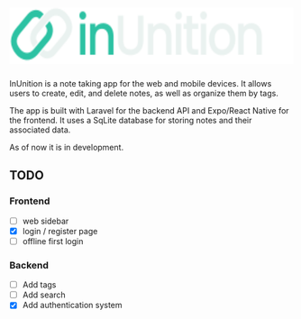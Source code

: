 # <img src="frontend/assets/darkLogoFull.svg" alt="inUnition Logo" height="100">


InUnition is a note taking app for the web and mobile devices. It allows users to create, edit, and delete notes, as well as organize them by tags.

The app is built with Laravel for the backend API and Expo/React Native for the frontend. It uses a SqLite database for storing notes and their associated data.

As of now it is in development.

## TODO

### Frontend

- [ ] web sidebar
- [x] login / register page
- [ ] offline first login

### Backend
- [ ] Add tags
- [ ] Add search
- [x] Add authentication system
